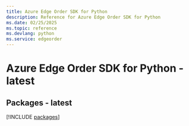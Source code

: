 ```yaml
---
title: Azure Edge Order SDK for Python
description: Reference for Azure Edge Order SDK for Python
ms.date: 02/25/2025
ms.topic: reference
ms.devlang: python
ms.service: edgeorder
---
```

# Azure Edge Order SDK for Python - latest
## Packages - latest
[!INCLUDE [packages](edge-order-index.md)]